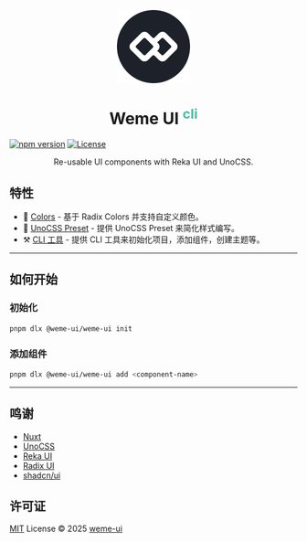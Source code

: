 <p align="center">
  <img align="center" src="https://raw.githubusercontent.com/moujinet/assets/main/weme-ui/png/circle-128.png" height="128" />
  <h1 align="center">
    Weme UI <sup style="color: #4CBBA5">cli</sup>
  </h1>
</p>

[![npm version][npm-version-src]][npm-version-href]
[![License][license-src]][license-href]

<p align="center">
  Re-usable UI components with Reka UI and UnoCSS.
</p>

## 特性

- 🌈 [Colors](https://github.com/weme-ui/weme-ui/packages/colors) - 基于 Radix Colors 并支持自定义颜色。
- 🎨 [UnoCSS Preset](https://github.com/weme-ui/weme-ui/packages/unocss-preset) - 提供 UnoCSS Preset 来简化样式编写。
- ⚒️ [CLI 工具](https://github.com/weme-ui/weme-ui/packages/cli) - 提供 CLI 工具来初始化项目，添加组件，创建主题等。

---

## 如何开始

### 初始化

```bash
pnpm dlx @weme-ui/weme-ui init
```

### 添加组件

```bash
pnpm dlx @weme-ui/weme-ui add <component-name>
```

---

## 鸣谢

- [Nuxt][nuxt-href]
- [UnoCSS][unocss-href]
- [Reka UI][reka-href]
- [Radix UI][radix-href]
- [shadcn/ui][shadcn-href]

## 许可证

[MIT][license-href] License © 2025 [weme-ui][github-href]

[npm-version-src]: https://img.shields.io/npm/v/@weme-ui/weme-ui?style=flat&colorA=1d2129&colorB=4CBBA5
[npm-version-href]: https://npmjs.com/package/@weme-ui/weme-ui
[license-src]: https://img.shields.io/github/license/weme-ui/weme-ui.svg?style=flat&colorA=1d2129&colorB=4CBBA5
[license-href]: https://github.com/weme-ui/weme-ui/blob/main/LICENSE
[github-href]: https://github.com/weme-ui/weme-ui
[nuxt-href]: https://nuxt.com
[unocss-href]: https://unocss.dev
[reka-href]: https://reka-ui.com
[radix-href]: https://www.radix-ui.com
[shadcn-href]: https://ui.shadcn.com
